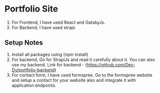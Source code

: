 # Portfolio Site

1. For Frontend, I have used React and GatsbyJs.
2. For Backend, I have used strapi.

## Setup Notes

1. Install all packages using (npm install)
2. For backend, Go for StrapiJs and read it carefully about it. You can also use my backend.
  Link for backend - (https://github.com/Dev-Dy/portfolio-backend)
3. For contact form, I have used formspree. Go to the formspree website and setup a contact for your website also and integrate it with application endpoints. 





